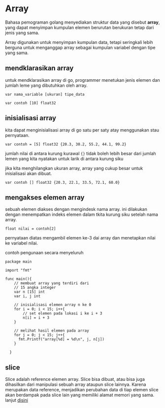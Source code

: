 # Array

Bahasa pemograman golang menyediakan struktur data yang disebut **array**, yang dapat menyimpan kumpulan elemen berurutan berukuran tetap dari jenis yang sama.

Array digunakan untuk menyimpan kumpulan data, tetapi seringkali lebih berguna untuk menganggap array sebagai kumpulan variabel dengan tipe yang sama.

## mendklarasikan array

untuk mendklarasikan array di go, programmer menetukan jenis elemen dan jumlah leme yang dibutuhkan oleh array.

```
var nama_variable [ukuran] tipe_data
```

```golang
var contoh [10] float32
```

## inisialisasi array

kita dapat menginisialisasi array di go satu per saty atay menggunakan stau pernyataan.

```golang
var contoh = [5] float32 {20.3, 30.2, 55.2, 44.1, 99.2}
```

jumlah nilai di antara kurung kurawal ``{}`` tidak boleh lebih besar dari jumlah lemen yang kita nyatakan untuk larik di antara kurung siku

jika kita menghilangkan ukuran array, array yang cukup besar untuk inisialisasi akan dibuat.

```golang
var contoh [] float32 {20.3, 22.1, 33.5, 72.1, 60.0}
```

## mengakses elemen array

sebuah elemen diakses dengan mengindesk nama array. ini dilakukan dengan menempatkan indeks elemen dalam tkita kurung siku setelah nama array.

```golang
float nilai = contoh[2]
```

pernyataan diatas mengambil elemen ke-3 dai array dan menetapkan nilai ke variabel nilai. 

contoh pengunaan secara menyeluruh
```golang
package main

import "fmt"

func main(){
    // membuat array yang terdiri dari
    // 15 angka integer
    var n [15] int
    var i, j int

    // inisialisasi elemen array n ke 0
    for i = 0; i < 15; i++{
        // set elemen pada lokasi i ke i + 3
        n[i] = i + 3
    }
    
    // melihat hasil elemen pada array
    for j = 0; j < 15; j++{
      fmt.Printf("array[%d] = %d\n", j, n[j])
    }
    
  }
```

## slice

Slice adalah reference elemen array. Slice bisa dibuat, atau bisa juga dihasilkan dari manipulasi sebuah array ataupun slice lainnya. Karena merupakan data reference, menjadikan perubahan data di tiap elemen slice akan berdampak pada slice lain yang memiliki alamat memori yang sama. lanjut [disini](SLICE.md)
